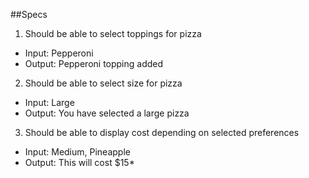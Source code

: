 ##Specs
1. Should be able to select toppings for pizza
  * Input: Pepperoni
  * Output: Pepperoni topping added

2. Should be able to select size for pizza
  * Input: Large
  * Output: You have selected a large pizza

3. Should be able to display cost depending on selected preferences
  * Input: Medium, Pineapple
  * Output: This will cost $15*
